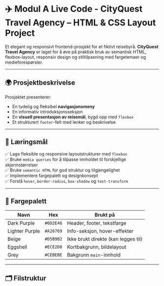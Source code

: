 # ✈️ Modul A Live Code - CityQuest Travel Agency – HTML & CSS Layout Project

Et elegant og responsivt frontend-prosjekt for et fiktivt reisebyrå. **CityQuest Travel Agency** er laget for å øve på praktisk bruk av semantisk HTML, flexbox-layout, responsiv design og stiltilpasning med fargetemaer og medieforespørsler.

---

## 🌍 Prosjektbeskrivelse

Prosjektet presenterer:
- En tydelig og fleksibel **navigasjonsmeny**
- En informativ introduksjonsseksjon
- En **visuell presentasjon av reisemål**, bygd opp med `flexbox`
- Et strukturert `footer`-felt med lenker og beskrivelse

---

## 🎯 Læringsmål

✅ Lage fleksible og responsive layoutstrukturer med `flexbox`  
✅ Bruke `media queries` for å tilpasse innholdet til forskjellige skjermstørrelser  
✅ Bruke `semantic HTML` for god struktur og tilgjengelighet  
✅ Implementere fargepalett og designkonsept  
✅ Forstå `hover`, `border-radius`, `box-shadow` og `text-transform`

---

## 🎨 Fargepalett

| Navn            | Hex       | Brukt på                        |
|------------------|-----------|---------------------------------|
| Dark Purple      | `#6D2E46` | Header, footer, tekstfarge      |
| Lighter Purple   | `#A26769` | Info-seksjon, hover-effekter    |
| Beige            | `#D5B9B2` | Ikke brukt direkte (kan legges til) |
| Eggshell         | `#ECE2D0` | Kortbakgrunn, bildelayout       |
| Grey             | `#CEBEBE` | Bakgrunn `main`-innhold         |

---

## 🗂️ Filstruktur

